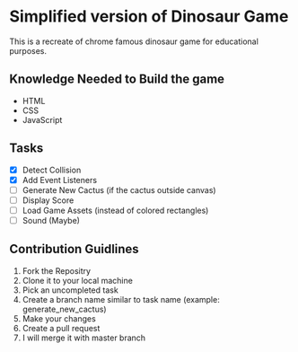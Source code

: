 # Simplified version of Dinosaur Game

This is a recreate of chrome famous dinosaur game for educational purposes.

## Knowledge Needed to Build the game

- HTML
- CSS
- JavaScript

## Tasks

- [x] Detect Collision
- [x] Add Event Listeners
- [ ] Generate New Cactus (if the cactus outside canvas)
- [ ] Display Score
- [ ] Load Game Assets (instead of colored rectangles)
- [ ] Sound (Maybe)

## Contribution Guidlines

1. Fork the Repositry
2. Clone it to your local machine
3. Pick an uncompleted task
4. Create a branch name similar to task name (example: generate_new_cactus)
5. Make your changes
6. Create a pull request
7. I will merge it with master branch
